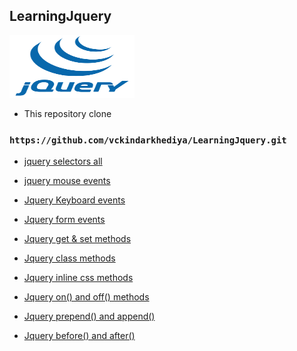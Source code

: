 ## LearningJquery

<code align=center><img src="https://github.com/devicons/devicon/blob/master/icons/jquery/jquery-plain-wordmark.svg" title="jquery" alt="jquery" width="200" height="100"/></code>

* This repository clone 
### `https://github.com/vckindarkhediya/LearningJquery.git` 

* [jquery selectors all](https://github.com/vckindarkhediya/LearningJquery/blob/j-query/Day-1-Learning/index.html)

* [jquery mouse events](https://github.com/vckindarkhediya/LearningJquery/blob/j-query/Day-2-Learning/index.html)

* [Jquery Keyboard events](https://github.com/vckindarkhediya/LearningJquery/blob/j-query/Day-3-Learning/index.html)

* [Jquery form events](https://github.com/vckindarkhediya/LearningJquery/blob/j-query/Day-4-Learning/index.html)

* [Jquery get & set methods](https://github.com/vckindarkhediya/LearningJquery/blob/j-query/Day-5-Learning/index.html)

* [Jquery class methods](https://github.com/vckindarkhediya/LearningJquery/blob/j-query/Day-6-Learning/index.html)

* [Jquery inline css methods](https://github.com/vckindarkhediya/LearningJquery/blob/j-query/Day-7-Learning/index.html)

* [Jquery on() and off() methods](https://github.com/vckindarkhediya/LearningJquery/blob/j-query/Day-8-Learning/index.html)

* [Jquery prepend() and append()](https://github.com/vckindarkhediya/LearningJquery/blob/j-query/Day-9-Learning/index.html)

* [Jquery before() and after()](https://github.com/vckindarkhediya/LearningJquery/blob/j-query/Day-10-Learning/index.html)